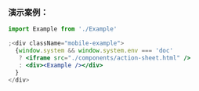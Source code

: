 ### 演示案例：
```jsx harmony
import Example from './Example'

;<div className="mobile-example">
  {window.system && window.system.env === 'doc' 
   ? <iframe src="./components/action-sheet.html" />
   : <div><Example /></div>
  }
</div>
``` 
```js { "file": "../Example.tsx" }
```